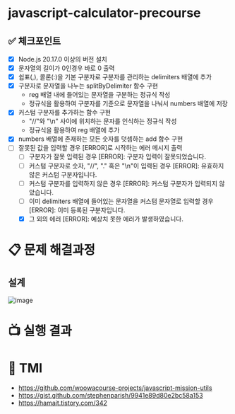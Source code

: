 # javascript-calculator-precourse

## ✅ 체크포인트

- [x] Node.js 20.17.0 이상의 버전 설치
- [x] 문자열의 길이가 0인경우 바로 0 출력
- [x] 쉼표(,), 콜론(:)을 기본 구분자로 구분자를 관리하는 delimiters 배열에 추가
- [x] 구분자로 문자열을 나누는 splitByDelimiter 함수 구현
  - reg 배열 내에 들어있는 문자열을 구분하는 정규식 작성
  - 정규식을 활용하여 구분자를 기준으로 문자열을 나눠서 numbers 배열에 저장
- [x] 커스텀 구분자를 추가하는 함수 구현
  - "//"와 "\n" 사이에 위치하는 문자를 인식하는 정규식 작성
  - 정규식을 활용하여 reg 배열에 추가
- [x] numbers 배열에 존재하는 모든 숫자를 덧셈하는 add 함수 구현
- [ ] 잘못된 값을 입력할 경우 [ERROR]로 시작하는 에러 메시지 출력
  - [ ] 구분자가 잘못 입력된 경우 [ERROR]: 구분자 입력이 잘못되었습니다.
  - [ ] 커스텀 구분자로 숫자, "//", "." 혹은 "\n"이 입력된 경우 [ERROR]: 유효하지 않은 커스텀 구분자입니다.
  - [ ] 커스텀 구분자를 입력하지 않은 경우 [ERROR]: 커스텀 구분자가 입력되지 않았습니다.
  - [ ] 이미 delimiters 배열에 들어있는 문자열을 커스텀 문자열로 입력할 경우 [ERROR]: 이미 등록된 구분자입니다.
  - [x] 그 외의 에러 [ERROR]: 예상치 못한 에러가 발생하였습니다.

# 📋 문제 해결과정

## 설계

![image](https://github.com/user-attachments/assets/2b8da393-05a1-4cfc-9a39-83462977fb86)

# 📺 실행 결과

# 📕 TMI

- https://github.com/woowacourse-projects/javascript-mission-utils
- https://gist.github.com/stephenparish/9941e89d80e2bc58a153
- https://hamait.tistory.com/342
